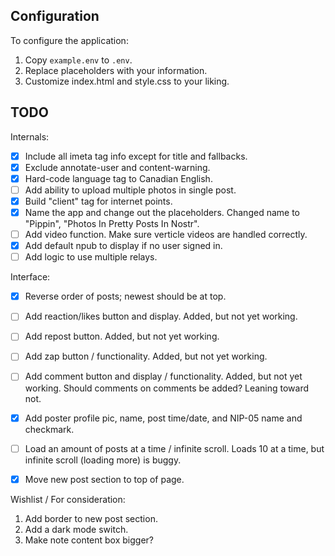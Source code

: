 ## Configuration

To configure the application:
1. Copy `example.env` to `.env`.
2. Replace placeholders with your information.
3. Customize index.html and style.css to your liking.


## TODO

Internals:
- [x] Include all imeta tag info except for title and fallbacks.
- [x] Exclude annotate-user and content-warning.
- [x] Hard-code language tag to Canadian English.
- [ ] Add ability to upload multiple photos in single post.
- [x] Build "client" tag for internet points.
- [x] Name the app and change out the placeholders.
        Changed name to "Pippin", "Photos In Pretty Posts In Nostr".
- [ ] Add video function.
        Make sure verticle videos are handled correctly.
- [x] Add default npub to display if no user signed in.
- [ ] Add logic to use multiple relays.

Interface:
- [x] Reverse order of posts; newest should be at top.
- [ ] Add reaction/likes button and display.
        Added, but not yet working.
- [ ] Add repost button.
        Added, but not yet working.
- [ ] Add zap button / functionality.
        Added, but not yet working.
- [ ] Add comment button and display / functionality.
        Added, but not yet working.  Should comments on comments be added?  Leaning toward not.
- [x] Add poster profile pic, name, post time/date, and NIP-05 name and checkmark.
- [ ] Load an amount of posts at a time / infinite scroll.
        Loads 10 at a time, but infinite scroll (loading more) is buggy.
- [x] Move new post section to top of page.


Wishlist / For consideration:
1. Add border to new post section.
2. Add a dark mode switch.
3. Make note content box bigger?
